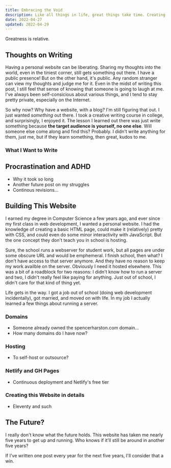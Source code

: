```yaml
---
title: Embracing the Void
description: Like all things in life, great things take time. Creating a personal website is one of those things. 
date: 2022-04-27
updated: 2022-04-29
---
```


Greatness is relative.

## Thoughts on Writing

Having a personal website can be liberating. Sharing my thoughts into the world, even in the tiniest corner, still gets something out there. I have a public presence! But on the other hand, it's public. Any random stranger can view my thoughts and judge me for it. Even in the midst of writing this post, I still feel that sense of knowing that someone is going to laugh at me. I've always been self-consicious about various things, and I tend to stay pretty private, especially on the Internet. 

So why now? Why have a website, with a blog? I'm still figuring that out. I just wanted *something* out there. I took a creative writing course in college, and surprisingly, I enjoyed it. The lesson I learned out there was just write something because **the target audience is yourself, no one else**. Will someone else come along and find this? Probably. I didn't write anything for them, just me, but if they learn something, then great, kudos to me.  

### What I Want to Write

## Procrastination and ADHD
 * Why it took so long
 * Another future post on my struggles
 * Continous revisions...

## Building This Website

I earned my degree in Computer Science a few years ago, and ever since my first class in web development, I wanted a personal website. I had the knowledge of creating a basic HTML page, could make it (relatively) pretty with CSS, and could even do some minor interactivity with JavaScript. But the one concept they don't teach you in school is hosting.

Sure, the school runs a webserver for student work, but all pages are under some obscure URL and would be emphemeral. I finish school, then what? I don't have access to that server anymore. And they have no reason to keep my work availble on the server. Obviously I need it hosted elsewhere. This was a bit of a roadblock for two reasons: I didn't know how to run a server and two, I didn't really feel like paying for anything. Just out of school, I didn't care for that kind of thing yet.

Life gets in the way. I got a job out of school (doing web development incidentally), got married, and moved on with life. In my job I actually learned a few things about running a server. 

### Domains
 * Someone already owned the spencerharston.com domain...
 * How many domains do I have now?
### Hosting
 * To self-host or outsource?
### Netlify and GH Pages
 * Continuous deployment and Netlify's free tier
### Creating this Website in details
 * Eleventy and such


## The Future?

I really don't know what the future holds. This website has taken me nearly five years to get up and running. Who knows if it'll still be around in another five years?

If I've written one post every year for the next five years, I'll consider that a win.